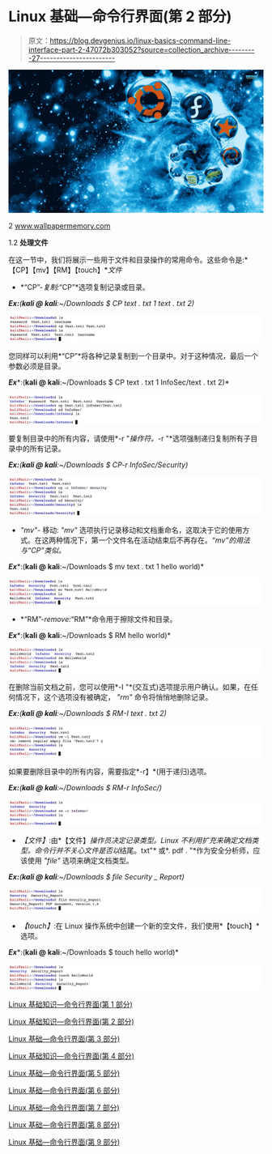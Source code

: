 # Linux 基础—命令行界面(第 2 部分)

> 原文：<https://blog.devgenius.io/linux-basics-command-line-interface-part-2-47072b303052?source=collection_archive---------27----------------------->

![](img/cf6a09c8278b3f0d35194452f912927e.png)

2 www.wallpapermemory.com

1.2 **处理文件**

在这一节中，我们将展示一些用于文件和目录操作的常用命令。这些命令是:*【CP】【mv】【RM】【touch】**文件*

*   *“CP”-*复制:*“CP”*选项复制记录或目录。

***Ex:****(****kali @ kali****:~/Downloads $ CP text . txt 1 text . txt 2)*

![](img/4f108b554fad1785a1f2a22b86bd6829.png)

您同样可以利用*“CP”*将各种记录复制到一个目录中。对于这种情况，最后一个参数必须是目录。

***Ex****:(****kali @ kali****:~/Downloads $ CP text . txt 1 InfoSec/text . txt 2)*

![](img/02c4d9cad2ec911989b0ce45cda1c07b.png)

要复制目录中的所有内容，请使用*-r "*操作符。*-r "*选项强制递归复制所有子目录中的所有记录。

***Ex:****(****kali @ kali****:~/Downloads $ CP-r InfoSec/Security)*

![](img/6ae2e344f7b83cb0e9a1cf3a25d96542.png)

*   *"mv"-* 移动: *"mv"* 选项执行记录移动和文档重命名，这取决于它的使用方式。在这两种情况下，第一个文件名在活动结束后不再存在。*“mv”*的用法与*“CP”类似。*

***Ex****:(****kali @ kali****:~/Downloads $ mv text . txt 1 hello world)*

![](img/28d65f3dac7665e0d4a658f16832a33a.png)

*   *“RM”-*remove:*“RM”*命令用于擦除文件和目录。

***Ex****:(****kali @ kali****:~/Downloads $ RM hello world)*

![](img/0ef508b754228edc623597a84c8c99e2.png)

在删除当前文档之前，您可以使用*-I "*(交互式)选项提示用户确认。如果，在任何情况下，这个选项没有被确定， *"rm"* 命令将悄悄地删除记录。

***Ex:****(****kali @ kali****:~/Downloads $ RM-I text . txt 2)*

![](img/5c17533d0f114667cc448188fd21b664.png)

如果要删除目录中的所有内容，需要指定*-r】*(用于递归)选项。

***Ex:****(****kali @ kali****:~/Downloads $ RM-r InfoSec/)*

![](img/93ed62a1d2560047861081bb36c95b64.png)

*   *【文件】*:由*【文件】*操作员决定记录类型。Linux 不利用扩充来确定文档类型。命令行并不关心文件是否以*结尾。txt"* 或*. pdf . "*作为安全分析师，应该使用 *"file"* 选项来确定文档类型。

***Ex:****(****kali @ kali****:~/Downloads $ file Security _ Report)*

![](img/d8e2547b5c116f99a4e6ffff915c731c.png)

*   *【touch】*:在 Linux 操作系统中创建一个新的空文件，我们使用*【touch】*选项。

***Ex****:(****kali @ kali****:~/Downloads $ touch hello world)*

![](img/074a05d51e073649d24b5f88caa31d87.png)

[Linux 基础知识—命令行界面(第 1 部分)](https://medium.com/@nuriddin.artykow/linux-basics-command-line-interface-part-1-aa5a48e57666)

[Linux 基础知识—命令行界面(第 2 部分)](https://medium.com/@nuriddin.artykow/linux-basics-command-line-interface-part-2-47072b303052)

[Linux 基础—命令行界面(第 3 部分)](https://medium.com/@nuriddin.artykow/linux-basics-command-line-interface-part-3-ae2a31713325)

[Linux 基础知识—命令行界面(第 4 部分)](https://medium.com/@nuriddin.artykow/linux-basics-command-line-interface-part-4-1bb47cfdfb7a)

[Linux 基础—命令行界面(第 5 部分)](https://medium.com/@nuriddin.artykow/linux-basics-command-line-interface-part-5-ab643c1e2f89)

[Linux 基础—命令行界面(第 6 部分)](https://medium.com/@nuriddin.artykow/linux-basics-command-line-interface-part-6-8f9cd096b4ef)

[Linux 基础—命令行界面(第 7 部分)](https://medium.com/@nuriddin.artykow/linux-basics-command-line-interface-part-7-2707208c1415)

[Linux 基础—命令行界面(第 8 部分)](https://medium.com/@nuriddin.artykow/linux-basics-command-line-interface-part-8-2ddb20e4993d)

[Linux 基础—命令行界面(第 9 部分)](https://medium.com/@nuriddin.artykow/linux-basics-command-line-interface-part-9-b71cb77a7683)